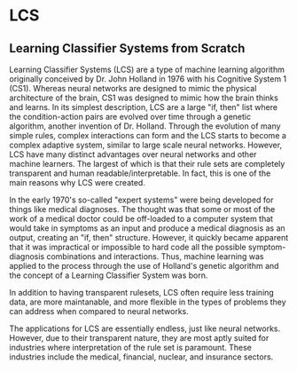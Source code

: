 # LCS
## Learning Classifier Systems from Scratch

Learning Classifier Systems (LCS) are a type of machine learning algorithm originally conceived by Dr. John Holland in 1976 with his Cognitive System 1 (CS1). Whereas neural networks are designed to mimic the physical architecture of the brain, CS1 was designed to mimic how the brain thinks and learns. In its simplest description, LCS are a large "if, then" list where the condition-action pairs are evolved over time through a genetic algorithm, another invention of Dr. Holland. Through the evolution of many simple rules, complex interactions can form and the LCS starts to become a complex adaptive system, similar to large scale neural networks. However, LCS have many distinct advantages over neural networks and other machine learners. The largest of which is that their rule sets are completely transparent and human readable/interpretable. In fact, this is one of the main reasons why LCS were created.

In the early 1970's so-called "expert systems" were being developed for things like medical diagnoses. The thought was that some or most of the work of a medical doctor could be off-loaded to a computer system that would take in symptoms as an input and produce a medical diagnosis as an output, creating an "if, then" structure. However, it quickly became apparent that it was impractical or impossible to hard code all the possible symptom-diagnosis combinations and interactions. Thus, machine learning was applied to the process through the use of Holland's genetic algorithm and the concept of a Learning Classifier System was born.

In addition to having transparent rulesets, LCS often require less training data, are more maintanable, and more flexible in the types of problems they can address when compared to neural networks.

The applications for LCS are essentially endless, just like neural networks. However, due to their transparent nature, they are most aptly suited for industries where interpretation of the rule set is paramount. These industries include the medical, financial, nuclear, and insurance sectors.